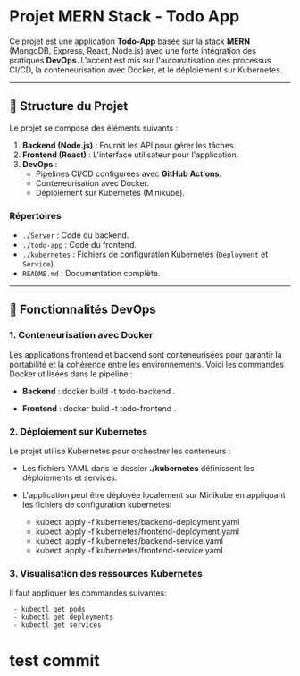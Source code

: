 # Projet MERN Stack - Todo App

Ce projet est une application **Todo-App** basée sur la stack **MERN** (MongoDB, Express, React, Node.js) avec une forte intégration des pratiques **DevOps**. L'accent est mis sur l'automatisation des processus CI/CD, la conteneurisation avec Docker, et le déploiement sur Kubernetes.

---

## 📂 Structure du Projet

Le projet se compose des éléments suivants :
1. **Backend (Node.js)** : Fournit les API pour gérer les tâches.
2. **Frontend (React)** : L'interface utilisateur pour l'application.
3. **DevOps** :
   - Pipelines CI/CD configurées avec **GitHub Actions**.
   - Conteneurisation avec Docker.
   - Déploiement sur Kubernetes (Minikube).

### Répertoires
- `./Server` : Code du backend.
- `./todo-app` : Code du frontend.
- `./kubernetes` : Fichiers de configuration Kubernetes (`Deployment` et `Service`).
- `README.md` : Documentation complète.

---

## 🚀 Fonctionnalités DevOps

### 1. **Conteneurisation avec Docker**

Les applications frontend et backend sont conteneurisées pour garantir la portabilité et la cohérence entre les environnements. Voici les commandes Docker utilisées dans le pipeline :
- **Backend** :
  docker build -t todo-backend .

- **Frontend** :
  docker build -t todo-frontend .

### 2. **Déploiement sur Kubernetes**
Le projet utilise Kubernetes pour orchestrer les conteneurs :

  - Les fichiers YAML dans le dossier **./kubernetes** définissent les déploiements et services.
  - L'application peut être déployée localement sur Minikube en appliquant les fichiers de configuration kubernetes:

     - kubectl apply -f kubernetes/backend-deployment.yaml
     - kubectl apply -f kubernetes/frontend-deployment.yaml
     - kubectl apply -f kubernetes/backend-service.yaml
     - kubectl apply -f kubernetes/frontend-service.yaml

### 3. **Visualisation des ressources Kubernetes**
Il faut appliquer les commandes suivantes:

     - kubectl get pods
     - kubectl get deployments
     - kubectl get services


# test commit
